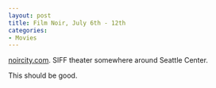 ```yaml
--- 
layout: post
title: Film Noir, July 6th - 12th
categories:
- Movies
---
```

<a href="http://www.noircity.com/">noircity.com</a>.  SIFF theater somewhere around Seattle Center.

This should be good.
